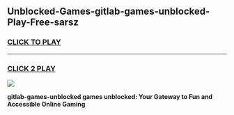 
## Unblocked-Games-gitlab-games-unblocked-Play-Free-sarsz
<h3>
<a href="https://premium76.site?title=gitlab-games-unblocked&ref=15A">CLICK TO PLAY</a></h3>
<hr>

<h3>
<a href="https://premium76.site?title=gitlab-games-unblocked&ref=15A">CLICK 2 PLAY</a>
  
</h3>

<a href="https://premium76.site?title=gitlab-games-unblocked&ref=15A"><img src="https://clearcache.store/games.png"></a>


**gitlab-games-unblocked games unblocked: Your Gateway to Fun and Accessible Online Gaming**
